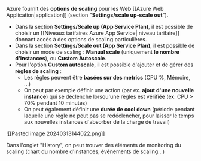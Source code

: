 

Azure fournit des **options de scaling** pour les Web [[Azure Web Application|application]] (section "**Settings/scale up-scale out**").

- Dans la section **Settings/Scale up (App Service Plan)**, il est possible de choisir  un [[Niveaux tarifaires Azure App Service| niveau tarifaire]] donnant accès à des options de scaling particulières.
- Dans la section **Settings/Scale out (App Service Plan)**, il est possible de choisir un mode de scaling : **Manual scale** (uniquement **le nombre d'instances**), ou **Custom Autoscale**.
- Pour l'option **Custom autoscale**, il est possible d'ajouter et de gérer des **règles de scaling** :
	- Les règles peuvent être **basées sur des metrics** (CPU %, Mémoire, ...)
	- On peut par exemple définir une action (par ex. **ajout d'une nouvelle instance**) qui se déclenche lorsqu'une règles est vérifiée (ex: CPU > 70% pendant 10 minutes)
	- On peut également définir une **durée de cool down** (période pendant laquelle une règle ne peut pas se redéclencher, pour laisser le temps aux nouvelles instances d'absorber de la charge de travail)

![[Pasted image 20240313144022.png]]

Dans l'onglet "History", on peut trouver des éléments de monitoring du scaling (chart du nombre d'instances, événements de scaling...)